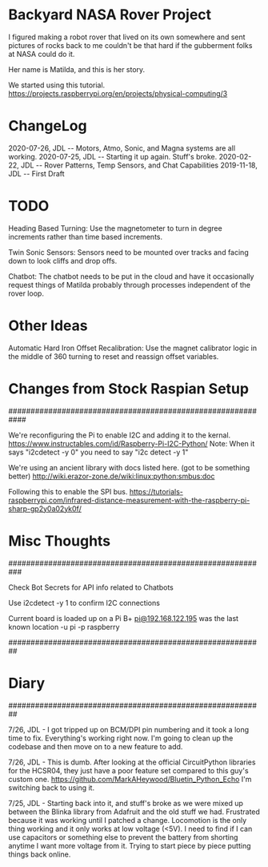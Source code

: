 # Backyard NASA Rover Project
I figured making a robot rover that lived on its own somewhere and sent pictures of
rocks back to me couldn't be that hard if the gubberment folks at NASA could do it.

Her name is Matilda, and this is her story.

We started using this tutorial.
https://projects.raspberrypi.org/en/projects/physical-computing/3

# ChangeLog
2020-07-26, JDL -- Motors, Atmo, Sonic, and Magna systems are all working.
2020-07-25, JDL -- Starting it up again.  Stuff's broke.
2020-02-22, JDL -- Rover Patterns, Temp Sensors, and Chat Capabilities
2019-11-18, JDL -- First Draft

# TODO
Heading Based Turning: Use the magnetometer to turn in degree increments rather
    than time based increments.

Twin Sonic Sensors: Sensors need to be mounted over tracks and facing down to look
    cliffs and drop offs.

Chatbot: The chatbot needs to be put in the cloud and have it occasionally request
    things of Matilda probably through processes independent of the rover loop.

# Other Ideas
Automatic Hard Iron Offset Recalibration: Use the magnet calibrator logic in the middle of
    360 turning to reset and reassign offset variables.


# Changes from Stock Raspian Setup
############################################################

We're reconfiguring the Pi to enable I2C and adding it to the kernal.
https://www.instructables.com/id/Raspberry-Pi-I2C-Python/
Note: When it says "i2cdetect -y 0" you need to say "i2c detect -y 1"

We're using an ancient library with docs listed here. (got to be something better)
http://wiki.erazor-zone.de/wiki:linux:python:smbus:doc

Following this to enable the SPI bus.
https://tutorials-raspberrypi.com/infrared-distance-measurement-with-the-raspberry-pi-sharp-gp2y0a02yk0f/

# Misc Thoughts
###########################################################

Check Bot Secrets for API info related to Chatbots

Use i2cdetect -y 1 to confirm I2C connections

Current board is loaded up on a Pi B+
pi@192.168.122.195 was the last known location
-u pi -p raspberry

##########################################################


# Diary
##########################################################

7/26, JDL - I got tripped up on BCM/DPI pin numbering and it took a long time to fix.  Everything's working
  right now.  I'm going to clean up the codebase and then move on to a new feature to add.

7/26, JDL - This is dumb.  After looking at the official CircuitPython libraries for the HCSR04, they
  just have a poor feature set compared to this guy's custom one.  https://github.com/MarkAHeywood/Bluetin_Python_Echo
  I'm switching back to using it.

7/25, JDL - Starting back into it, and stuff's broke as we were mixed up between the Blinka library
  from Adafruit and the old stuff we had.  Frustrated because it was working until I patched a change.
  Locomotion is the only thing working and it only works at low voltage (<5V).  I need to find if I
  can use capacitors or something else to prevent the battery from shorting anytime I want more
  voltage from it.  Trying to start piece by piece putting things back online.
